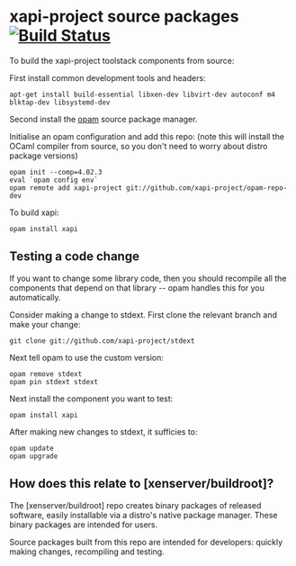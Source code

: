 # xapi-project source packages [![Build Status](https://travis-ci.org/xapi-project/opam-repo-dev.svg?branch=master)](https://travis-ci.org/xapi-project/opam-repo-dev)

To build the xapi-project toolstack components from source:

First install common development tools and headers:
```
apt-get install build-essential libxen-dev libvirt-dev autoconf m4  blktap-dev libsystemd-dev
```

Second install the [opam](http://opam.ocaml.org/) source package manager.

Initialise an opam configuration and add this repo: (note this will install the OCaml compiler from source,
so you don't need to worry about distro package versions)
```
opam init --comp=4.02.3
eval `opam config env`
opam remote add xapi-project git://github.com/xapi-project/opam-repo-dev
```

To build xapi:
```
opam install xapi
```

Testing a code change
---------------------

If you want to change some library code, then you should recompile all
the components that depend on that library -- opam handles this for you
automatically.

Consider making a change to stdext. First clone the relevant branch and make
your change:
```
git clone git://github.com/xapi-project/stdext
```
Next tell opam to use the custom version:
```
opam remove stdext
opam pin stdext stdext
```
Next install the component you want to test:
```
opam install xapi
```
After making new changes to stdext, it sufficies to:
```
opam update
opam upgrade
```

How does this relate to [xenserver/buildroot]?
----------------------------------------------

The [xenserver/buildroot] repo creates binary packages of released software, easily installable
via a distro's native package manager. These binary packages are intended for users.

Source packages built from this repo are intended for developers: quickly making changes, recompiling and
testing.
